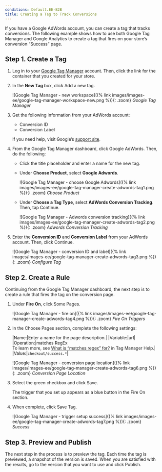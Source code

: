 ```yaml
---
conditions: Default.EE-B2B
title: Creating a Tag to Track Conversions
---
```


If you have a Google AdWords account, you can create a tag that tracks conversions. The following example shows how to use both Google Tag Manager and Google Analytics to create a tag that fires on your store’s conversion “Success” page.

## Step 1. Create a Tag

1. Log in to your [Google Tag Manager][1] account. Then, click the link for the container that you created for your store.

1. In the **New Tag** box, click <span class="btn">Add a new tag</span>.

    ![Google Tag Manager - new workspace]({% link images/images-ee/google-tag-manager-workspace-new.png %}){: .zoom}
    _Google Tag Manager_

1. Get the following information from your AdWords account:

    - Conversion ID
    - Conversion Label

    If you need help, visit Google’s [support site][2].

1. From the Google Tag Manager dashboard, click <span class="btn">Google AdWords</span>. Then, do the following:

    - Click the title placeholder and enter a name for the new tag.

    - Under **Choose Product**, select **Google Adwords**.

        ![Google Tag Manager - choose Google Adwords]({% link images/images-ee/google-tag-manager-create-adwords-tag1.png %}){: .zoom}
        _Choose Product_

    - Under **Choose a Tag Type**, select **AdWords Conversion Tracking**. Then, tap <span class="btn">Continue</span>.

        ![Google Tag Manager - Adwords conversion tracking]({% link images/images-ee/google-tag-manager-create-adwords-tag2.png %}){: .zoom}
        _Adwords Conversion Tracking_

1. Enter the **Conversion ID** and **Conversion Label** from your AdWords account. Then, click <span class="btn">Continue</span>.

    ![Google Tag Manager - conversion ID and label]({% link images/images-ee/google-tag-manager-create-adwords-tag3.png %}){: .zoom}
    _Configure Tag_

## Step 2. Create a Rule

Continuing from the Google Tag Manager dashboard, the next step is to create a rule that fires the tag on the conversion page.

1. Under **Fire On**, click <span class="btn">Some Pages</span>.

    ![Google Tag Manager - fire on]({% link images/images-ee/google-tag-manager-create-adwords-tag4.png %}){: .zoom}
    _Fire On Triggers_

1. In the Choose Pages section, complete the following settings:

    |Name:|Enter a name for the page description.|
    |Variable:|url|
    |Operation:|matches RegEx <br/>To learn more, see [What is “matches regex” for?][3] in Tag Manager Help.|
    |Value:|`checkout/success.*`|

    ![Google Tag Manager - conversion page location]({% link images/images-ee/google-tag-manager-create-adwords-tag6.png %}){: .zoom}
    _Conversion Page Location_

1. Select the green checkbox and click <span class="btn">Save</span>.

   The trigger that you set up appears as a blue button in the Fire On section.

1. When complete, click <span class="btn">Save Tag</span>.

    ![Google Tag Manager - trigger setup success]({% link images/images-ee/google-tag-manager-create-adwords-tag7.png %}){: .zoom}
    _Success_

## Step 3. Preview and Publish

The next step in the process is to preview the tag. Each time the tag is previewed, a snapshot of the version is saved. When you are satisfied with the results, go to the version that you want to use and click <span class="btn">Publish.</span>

[1]: https://www.google.com/tagmanager/
[2]: https://support.google.com/tagmanager/answer/6105160?hl=en
[3]: https://support.google.com/tagmanager/search?q=What+is+%E2%80%9Cmatches+regex%E2%80%9D+for%3F
